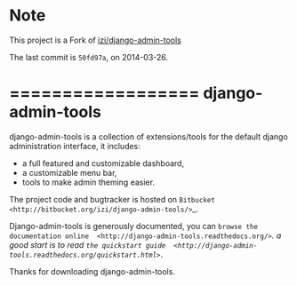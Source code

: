 

# Note #

This project is a Fork of [izi/django-admin-tools](https://bitbucket.org/izi/django-admin-tools)

The last commit is `50fd97a`, on 2014-03-26.

==================
django-admin-tools
==================

django-admin-tools is a collection of extensions/tools for the default django 
administration interface, it includes:

 * a full featured and customizable dashboard,
 * a customizable menu bar,
 * tools to make admin theming easier.

The project code and bugtracker is hosted on 
`Bitbucket <http://bitbucket.org/izi/django-admin-tools/>`_. 

Django-admin-tools is generously documented, you can 
`browse the documentation online 
<http://django-admin-tools.readthedocs.org/>`_.
a good start is to read `the quickstart guide 
<http://django-admin-tools.readthedocs.org/quickstart.html>`_.

Thanks for downloading django-admin-tools.
